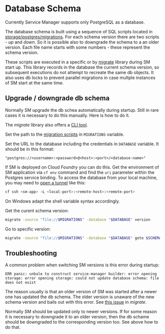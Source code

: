 # Database Schema

Currently Service Manager supports only PostgreSQL as a database.

The database schema is built using a sequence of SQL scripts located in
[storage/postgres/migrations](../../storage/postgres/migrations).
For each schema version there are two scripts - _up_ and _down_.
So it is possible also to downgrade the schema to a an older version.
Each file name starts with some numbers - these represent the schema version.

These scripts are executed in a specific or by [migrate](https://github.com/golang-migrate/migrate) library
during SM start up. This library records in the database the current schema version,
so subsequent executions do not attempt to recreate the same db objects.
It also uses db locks to prevent parallel migrations in case multple instances of SM start at the same time.

## Upgrade / downgrade db schema
Normally SM upgrade the db schea automatically during startup.
Still in rare cases it is necessary to do this manually. Here is how to do it.

The _migrate_ library also offers a [CLI tool](https://github.com/golang-migrate/migrate/tree/master/cmd/migrate).

Set the path to the [migration scripts](../../storage/postgres/migrations) in `MIGRATIONS` variable.

Set the URL to the database including the credentials in `DATABASE` variable. It should be in this format:
```
"postgres://<username>:<password>@<host>:<port>/<database-name>"
```

If SM is deployed on Cloud Foundry you can do this.
Get the environment of SM application via `cf env` command and find the `uri` parameter within the Postgres service binding.
To access the database from your local machine, you may need to [open a tunnel](https://docs.cloudfoundry.org/devguide/deploy-apps/ssh-apps.html#ssh-common-flags)
like this:
```sh
cf ssh <sm-app> -L <local-port>:<remote-host>:<remote-port>
```

On Windows adapt the shell variable syntax accordingly.

Get the curent schema version:
```sh
migrate -source "file://$MIGRATIONS" -database "$DATABASE" version
```
Go to specific version:
```sh
migrate -source "file://$MIGRATIONS" -database "$DATABASE" goto $SCHEMA_VERSION
```

## Troubleshooting
A common problem when switching SM versions is this error during startup:
```
ERR panic: unbale to construct service-manager builder: error opening storage: error opening storage: could not update database schema: file does not exist
```
The reason usually is that an older version of SM was started after a newer one has updated the db schema.
The older version is unaware of the new schema version and bails out with this error.
See [this issue](https://github.com/golang-migrate/migrate/issues/79) in _migrate_.

Normally SM should be updated only to newer versions.
If for some reason it is necessary to downgrade it to an older version,
then the db schame should be downgraded to the corresponding version too.
See above how to do that.
